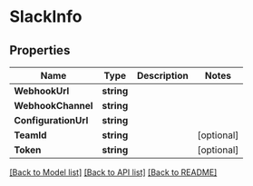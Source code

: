 # SlackInfo

## Properties

Name | Type | Description | Notes
------------ | ------------- | ------------- | -------------
**WebhookUrl** | **string** |  | 
**WebhookChannel** | **string** |  | 
**ConfigurationUrl** | **string** |  | 
**TeamId** | **string** |  | [optional] 
**Token** | **string** |  | [optional] 

[[Back to Model list]](../README.md#documentation-for-models) [[Back to API list]](../README.md#documentation-for-api-endpoints) [[Back to README]](../README.md)


